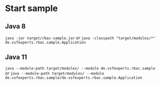 # Start sample

## Java 8

`java -jar target/rbac-sample.jar` or `java -classpath "target/modules/*" de.vsfexperts.rbac.sample.Application`

## Java 11

`java --module-path target/modules/ --module de.vsfexperts.rbac.sample` or `java --module-path target/modules/ --module de.vsfexperts.rbac.sample/de.vsfexperts.rbac.sample.Application`
